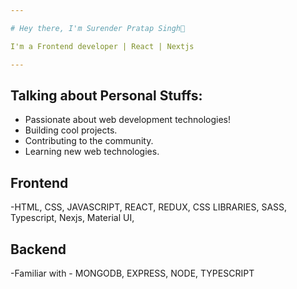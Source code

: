 ```yaml
---

# Hey there, I'm Surender Pratap Singh👋

I'm a Frontend developer | React | Nextjs

---
```


## Talking about Personal Stuffs:
- Passionate about web development technologies!
- Building cool projects.
- Contributing to the community.
- Learning new web technologies.

## Frontend
-HTML, CSS, JAVASCRIPT, REACT, REDUX, CSS LIBRARIES, SASS, Typescript, Nexjs, Material UI,

## Backend
-Familiar with - MONGODB, EXPRESS, NODE, TYPESCRIPT


 

  

   

   
